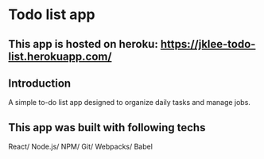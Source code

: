 # Todo list app

## This app is hosted on heroku: https://jklee-todo-list.herokuapp.com/

## Introduction

A simple to-do list app designed to organize daily tasks and manage jobs.

## This app was built with following techs

React/ Node.js/ NPM/ Git/ Webpacks/ Babel
